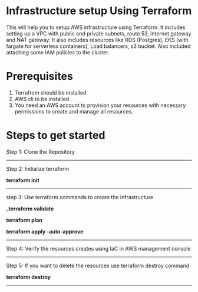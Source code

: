 # Infrastructure setup Using Terraform

This will help you to setup AWS infrastructure using Terraform. It includes setting up a VPC with public and private subnets, route 53, internet gateway and NAT gateway. It also includes resources like RDS (Postgres), EKS (with fargate for serverless containers), Load balancers, s3 bucket. Also included attaching some IAM policies to the cluster.


# Prerequisites

1. Terrafrom should be installed
2. AWS cli to be installed
3. You need an AWS account to provision your resources with necessary permissions to create and manage all resources.


# Steps to get started

Step 1: Clone the Repository
_____________________________________
Step 2: Initialize terraform 

__terraform init__
_________________________________________
step 3: Use terraform commands to create the infrastructure

___terraform validate__

__terraform plan__

__terraform apply -auto-approve__
___________________________________________
Step 4: Verify the resources creates using IaC in AWS management console
______________________________
Step 5: If you want to delete the resources use terraform destroy command

__terraform destroy__
_____________________________